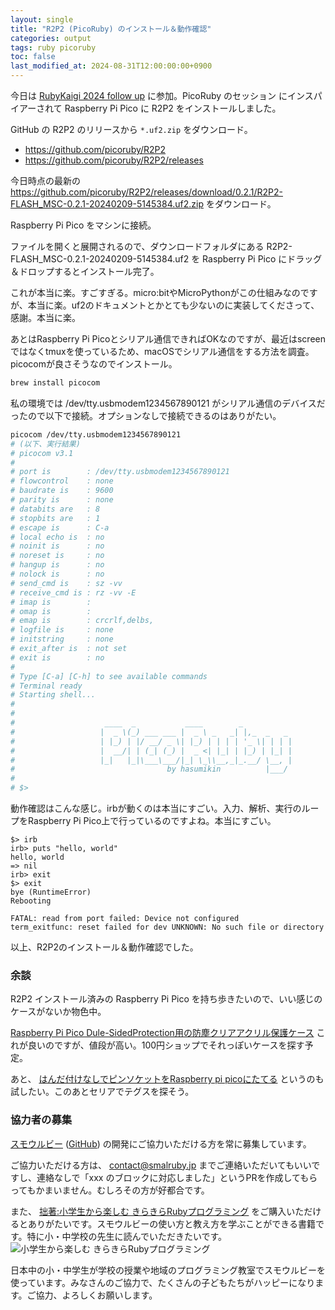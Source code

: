 ```yaml
---
layout: single
title: "R2P2 (PicoRuby) のインストール＆動作確認"
categories: output
tags: ruby picoruby
toc: false
last_modified_at: 2024-08-31T12:00:00:00+0900
---
```


今日は [RubyKaigi 2024 follow up](https://hackmd.io/@ko1/rkfu2024guide) に参加。PicoRuby のセッション にインスパイアーされて Raspberry Pi Pico に R2P2 をインストールしました。

GitHub の R2P2 のリリースから `*.uf2.zip` をダウンロード。

- <https://github.com/picoruby/R2P2>
- <https://github.com/picoruby/R2P2/releases>

今日時点の最新の <https://github.com/picoruby/R2P2/releases/download/0.2.1/R2P2-FLASH_MSC-0.2.1-20240209-5145384.uf2.zip> をダウンロード。

Raspberry Pi Pico をマシンに接続。

ファイルを開くと展開されるので、ダウンロードフォルダにある R2P2-FLASH_MSC-0.2.1-20240209-5145384.uf2 を Raspberry Pi Pico にドラッグ＆ドロップするとインストール完了。

これが本当に楽。すごすぎる。micro:bitやMicroPythonがこの仕組みなのですが、本当に楽。uf2のドキュメントとかとても少ないのに実装してくださって、感謝。本当に楽。

あとはRaspberry Pi Picoとシリアル通信できればOKなのですが、最近はscreenではなくtmuxを使っているため、macOSでシリアル通信をする方法を調査。picocomが良さそうなのでインストール。

```bash
brew install picocom
```

私の環境では /dev/tty.usbmodem1234567890121 がシリアル通信のデバイスだったので以下で接続。オプションなしで接続できるのはありがたい。

```bash
picocom /dev/tty.usbmodem1234567890121
# (以下、実行結果)
# picocom v3.1
#
# port is        : /dev/tty.usbmodem1234567890121
# flowcontrol    : none
# baudrate is    : 9600
# parity is      : none
# databits are   : 8
# stopbits are   : 1
# escape is      : C-a
# local echo is  : no
# noinit is      : no
# noreset is     : no
# hangup is      : no
# nolock is      : no
# send_cmd is    : sz -vv
# receive_cmd is : rz -vv -E
# imap is        :
# omap is        :
# emap is        : crcrlf,delbs,
# logfile is     : none
# initstring     : none
# exit_after is  : not set
# exit is        : no
#
# Type [C-a] [C-h] to see available commands
# Terminal ready
# Starting shell...
#
#
#                    ____  _           ____        _
#                   |  _ \(_) ___ ___ |  _ \ _   _| |,_  _   _
#                   | |_) | |/ __/ _ \| |_) | | | | '_ \| | | |
#                   |  __/| | (_| (_) |  _ <| |_| | |_) | |_| |
#                   |_|   |_|\___\___/|_| \_\\__,_|_.__/ \__, |
#                                  by hasumikin          |___/
#
# $>
```

動作確認はこんな感じ。irbが動くのは本当にすごい。入力、解析、実行のループをRaspberry Pi Pico上で行っているのですよね。本当にすごい。

```text
$> irb
irb> puts "hello, world"
hello, world
=> nil
irb> exit
$> exit
bye (RuntimeError)
Rebooting

FATAL: read from port failed: Device not configured
term_exitfunc: reset failed for dev UNKNOWN: No such file or directory
```

以上、R2P2のインストール＆動作確認でした。

### 余談

R2P2 インストール済みの Raspberry Pi Pico を持ち歩きたいので、いい感じのケースがないか物色中。

[Raspberry Pi Pico Dule-SidedProtection用の防塵クリアアクリル保護ケース](https://amzn.to/3yWLVhr) これが良いのですが、値段が高い。100円ショップでそれっぽいケースを探す予定。

あと、 [はんだ付けなしでピンソケットをRaspberry pi picoにたてる](https://qiita.com/kazueda/items/25d300036b8cb4ac5624) というのも試したい。このあとセリアでテグスを探そう。

### 協力者の募集

[スモウルビー](https://smalruby.app) ([GitHub](https://github.com/smalruby/smalruby3-develop)) の開発にご協力いただける方を常に募集しています。

ご協力いただける方は、 contact@smalruby.jp までご連絡いただいてもいいですし、連絡なしで「xxx のブロックに対応しました」というPRを作成してもらってもかまいません。むしろその方が好都合です。

また、 [拙著:小学生から楽しむ きらきらRubyプログラミング](https://amzn.to/3SLNXrk) をご購入いただけるとありがたいです。スモウルビーの使い方と教え方を学ぶことができる書籍です。特に小・中学校の先生に読んでいただきたいです。
<img src="https://m.media-amazon.com/images/I/91Vcir5bhiL._AC_UL320_.jpg" srcset="https://m.media-amazon.com/images/I/91Vcir5bhiL._AC_UL320_.jpg 1x, https://m.media-amazon.com/images/I/91Vcir5bhiL._AC_UL480_FMwebp_QL65_.jpg 1.5x, https://m.media-amazon.com/images/I/91Vcir5bhiL._AC_UL640_FMwebp_QL65_.jpg 2x, https://m.media-amazon.com/images/I/91Vcir5bhiL._AC_UL800_FMwebp_QL65_.jpg 2.5x, https://m.media-amazon.com/images/I/91Vcir5bhiL._AC_UL960_FMwebp_QL65_.jpg 3x" alt="小学生から楽しむ きらきらRubyプログラミング">

日本中の小・中学生が学校の授業や地域のプログラミング教室でスモウルビーを使っています。みなさんのご協力で、たくさんの子どもたちがハッピーになります。ご協力、よろしくお願いします。
